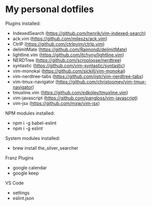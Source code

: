 # My personal dotfiles

Plugins installed:
- IndexedSearch (https://github.com/henrik/vim-indexed-search)
- ack.vim (https://github.com/mileszs/ack.vim)
- CtrlP (https://github.com/ctrlpvim/ctrlp.vim)
- delimitMate (https://github.com/Raimondi/delimitMate)
- lightline.vim (https://github.com/itchyny/lightline.vim)
- NERDTree (https://github.com/scrooloose/nerdtree)
- syntastic (https://github.com/vim-syntastic/syntastic)
- vim-monokai (https://github.com/sickill/vim-monokai)
- vim-nerdtree-tabs (https://github.com/jistr/vim-nerdtree-tabs)
- vim-tmux-navigator (https://github.com/christoomey/vim-tmux-navigator)
- tmuxline.vim (https://github.com/edkolev/tmuxline.vim)
- vim-javascript (https://github.com/pangloss/vim-javascript)
- vim-jsx (https://github.com/mxw/vim-jsx)

NPM modules installed:
- npm i -g babel-eslint
- npm i -g eslint

System modules installed:
- brew install the_silver_searcher

Franz Plugins
- google calendar
- google keep

VS Code
- settings
- eslint.json

